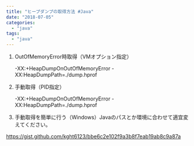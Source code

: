 ```yaml
---
title: "ヒープダンプの取得方法 #Java"
date: "2018-07-05"
categories: 
  - "java"
tags: 
  - "java"
---
```


1. OutOfMemoryError時取得（VMオプション指定）
    
    \-XX:+HeapDumpOnOutOfMemoryError -XX:HeapDumpPath=./dump.hprof
    
2. 手動取得（PID指定）
    
    \-XX:+HeapDumpOnOutOfMemoryError -XX:HeapDumpPath=./dump.hprof
    
3. 手動取得を簡単に行う（Windows）Javaのパスとか環境に合わせて適宜変えてください。

https://gist.github.com/kght6123/bbe6c2e102f9a3b8f7eab19ab8c9a87a
